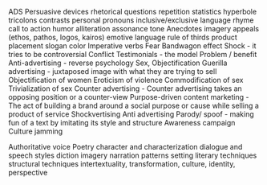 ADS
Persuasive devices
rhetorical questions
repetition
statistics
hyperbole tricolons
contrasts
personal pronouns
inclusive/exclusive language
rhyme
call to action
humor
alliteration
assonance
tone
Anecdotes
imagery
appeals (ethos, pathos, logos, kairos)
emotive language
rule of thirds product placement
slogan
color
Imperative verbs
Fear
Bandwagon effect
Shock - it tries to be controversial
Conflict
Testimonials - the model
Problem / benefit
Anti-advertising - reverse psychology
Sex, Objectification
Guerilla advertising - juxtaposed image with what they are trying to sell
Objectification of women
Eroticism of violence
Commodification of sex
Trivialization of sex
Counter advertising - Counter advertising takes an opposing position or a counter-view
Purpose-driven content marketing - The act of building a brand around a social purpose or
cause while selling a product of service
Shockvertising
Anti advertising
Parody/ spoof - making fun of a text by imitating its style and structure
Awareness campaign
Culture jamming

Authoritative voice
Poetry
character and characterization
dialogue and speech styles
diction
imagery
narration
patterns
setting
literary techniques structural techniques
intertextuality, transformation, culture, identity, perspective